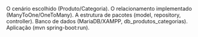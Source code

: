 O cenário escolhido (Produto/Categoria).
O relacionamento implementado (ManyToOne/OneToMany).
A estrutura de pacotes (model, repository, controller).
Banco de dados (MariaDB/XAMPP, db_produtos_categorias).
Aplicação (mvn spring-boot:run).
 
